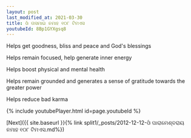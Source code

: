 ```yaml
---
layout: post
last_modified_at: 2021-03-30
title: ଓଁ ତାସମାଇ ନମାହ ୧୦୮ ଟିମଏସ
youtubeId: 8Bp1GYXgsq8
---
```

 
 
Helps get goodness, bliss and peace and God's blessings
 
Helps remain focused, help generate inner energy 
 
Helps boost physical and mental health 
 
Helps remain grounded and generates a sense of gratitude towards the greater power 
 
Helps reduce bad karma
 
 
 
 


{% include youtubePlayer.html id=page.youtubeId %}
 
[Next]({{ site.baseurl }}{% link  split1/_posts/2012-12-12-ଓଁ ପାରାମେଶ୍ବରାୟ ନମାହ ୧୦୮ ଟିମଏସ.md%})
 
